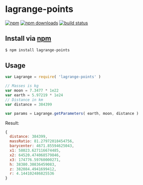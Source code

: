# lagrange-points
[![npm](http://img.shields.io/npm/v/lagrange-points.svg?style=flat-square)](https://npmjs.com/lagrange-points)
[![npm downloads](http://img.shields.io/npm/dm/lagrange-points.svg?style=flat-square)](https://npmjs.com/lagrange-points)
[![build status](http://img.shields.io/travis/jhermsmeier/node-lagrange-points.svg?style=flat-square)](https://travis-ci.org/jhermsmeier/node-lagrange-points)

## Install via [npm](https://npmjs.com)

```sh
$ npm install lagrange-points
```

## Usage

```js
var Lagrange = require( 'lagrange-points' )
```

```js
// Masses is kg
var moon = 7.3477 * 1e22
var earth = 5.97219 * 1e24
// Distance in km
var distance = 384399
```

```js
var params = Lagrange.getParameters( earth, moon, distance )
```

Result:
```js
{
  distance: 384399,
  massRatio: 81.27972018454756,
  barycenter: 4671.85594625043,
  x1: 58023.627116674485,
  x2: 64520.474068579846,
  x3: 174776.59760000271,
  h: 38380.30836459083,
  z: 382084.4941699412,
  r: 4.144102486825536
}
```
